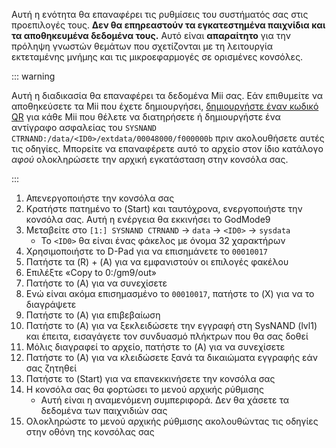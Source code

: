 Αυτή η ενότητα θα επαναφέρει τις ρυθμίσεις του συστήματός σας στις προεπιλογές τους. **Δεν θα επηρεαστούν τα εγκατεστημένα παιχνίδια και τα αποθηκευμένα δεδομένα τους.** Αυτό είναι **απαραίτητο** για την πρόληψη γνωστών θεμάτων που σχετίζονται με τη λειτουργία εκτεταμένης μνήμης και τις μικροεφαρμογές σε ορισμένες κονσόλες.

::: warning

Αυτή η διαδικασία θα επαναφέρει τα δεδομένα Mii σας. Εάν επιθυμείτε να αποθηκεύσετε τα Mii που έχετε δημιουργήσει, [δημιουργήστε έναν κωδικό QR](https://en-americas-support.nintendo.com/app/answers/detail/a_id/298/~/how-to-generate-a-qr-code%E2%84%A2-for-a-mii) για κάθε Mii που θέλετε να διατηρήσετε ή δημιουργήστε ένα αντίγραφο ασφαλείας του `SYSNAND CTRNAND:/data/<ID0>/extdata/00048000/f000000b` πριν ακολουθήσετε αυτές τις οδηγίες. Μπορείτε να επαναφέρετε αυτό το αρχείο στον ίδιο κατάλογο _αφού_ ολοκληρώσετε την αρχική εγκατάσταση στην κονσόλα σας.

:::

1. Απενεργοποιήστε την κονσόλα σας
2. Κρατήστε πατημένο το (Start) και ταυτόχρονα, ενεργοποιήστε την κονσόλα σας. Αυτή η ενέργεια θα εκκινήσει το GodMode9
3. Μεταβείτε στο `[1:] SYSNAND CTRNAND` -> `data` -> `<ID0>` -> `sysdata`
    - Το `<ID0>` θα είναι ένας φάκελος με όνομα 32 χαρακτήρων
4. Χρησιμοποιήστε το D-Pad για να επισημάνετε το `00010017`
5. Πατήστε τα (R) + (A) για να εμφανιστούν οι επιλογές φακέλου
6. Επιλέξτε «Copy to 0:/gm9/out»
7. Πατήστε το (A) για να συνεχίσετε
8. Ενώ είναι ακόμα επισημασμένο το `00010017`, πατήστε το (X) για να το διαγράψετε
9. Πατήστε το (A) για επιβεβαίωση
10. Πατήστε το (A) για να ξεκλειδώσετε την εγγραφή στη SysNAND (lvl1) και έπειτα, εισαγάγετε τον συνδυασμό πλήκτρων που θα σας δοθεί
11. Μόλις διαγραφεί το αρχείο, πατήστε το (A) για να συνεχίσετε
12. Πατήστε το (Α) για να κλειδώσετε ξανά τα δικαιώματα εγγραφής εάν σας ζητηθεί
13. Πατήστε το (Start) για να επανεκκινήσετε την κονσόλα σας
14. Η κονσόλα σας θα φορτώσει το μενού αρχικής ρύθμισης
    - Αυτή είναι η αναμενόμενη συμπεριφορά. Δεν θα χάσετε τα δεδομένα των παιχνιδιών σας
15. Ολοκληρώστε το μενού αρχικής ρύθμισης ακολουθώντας τις οδηγίες στην οθόνη της κονσόλας σας

